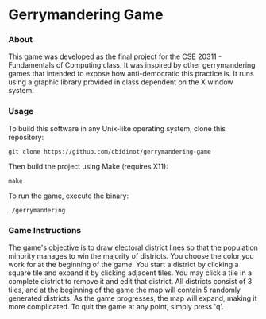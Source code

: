 # Gerrymandering Game
### About

This game was developed as the final project for the CSE 20311 - Fundamentals of Computing class. It was inspired by other gerrymandering games that intended to expose how anti-democratic this practice is. It runs using a graphic library provided in class dependent on the X window system. 

### Usage
To build this software in any Unix-like operating system, clone this repository:

    git clone https://github.com/cbidinot/gerrymandering-game
   Then build the project using Make (requires X11):
   

    make
   To run the game, execute the binary:
   

    ./gerrymandering

### Game Instructions

The game's objective is to draw electoral district lines so that the population minority manages to win the majority of districts. You choose the color you work for at the beginning of the game. You start a district by clicking a square tile and expand it by clicking adjacent tiles. You may click a tile in a complete district to remove it and edit that district. All districts consist of 3 tiles, and at the beginning of the game the map will contain 5 randomly generated districts. As the game progresses, the map will expand, making it more complicated. To quit the game at any point, simply press 'q'.
